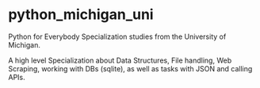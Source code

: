 # python_michigan_uni
Python for Everybody Specialization studies from the University of Michigan.

A high level Specialization about Data Structures, File handling, Web Scraping, working with DBs (sqlite), as well as tasks with JSON and calling APIs.
